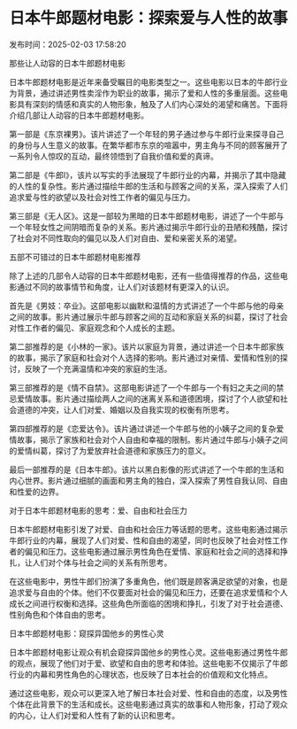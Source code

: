 # 日本牛郎题材电影：探索爱与人性的故事

发布时间：2025-02-03 17:58:20

那些让人动容的日本牛郎题材电影

日本牛郎题材电影是近年来备受瞩目的电影类型之一。这些电影以日本的牛郎行业为背景，通过讲述男性卖淫作为职业的故事，揭示了爱和人性的多重层面。这些电影具有深刻的情感和真实的人物形象，触及了人们内心深处的渴望和痛苦。下面将介绍几部让人动容的日本牛郎题材电影。

第一部是《东京裸男》。该片讲述了一个年轻的男子通过参与牛郎行业来探寻自己的身份与人生意义的故事。在繁华都市东京的喧嚣中，男主角与不同的顾客展开了一系列令人惊叹的互动，最终领悟到了自我价值和爱的真谛。

第二部是《牛郎Ⅰ》，该片以写实的手法展现了牛郎行业的内幕，并揭示了其中隐藏的人性的复杂性。影片通过描绘牛郎的生活和与顾客之间的关系，深入探索了人们追求爱与性的欲望以及社会对性工作者的偏见与压力。

第三部是《无人区》。这是一部较为黑暗的日本牛郎题材电影，讲述了一个牛郎与一个年轻女性之间阴暗而复杂的关系。影片通过揭示牛郎行业的丑陋和残酷，探讨了社会对不同性取向的偏见以及人们对自由、爱和亲密关系的渴望。

五部不可错过的日本牛郎题材电影推荐

除了上述的几部令人动容的日本牛郎题材电影，还有一些值得推荐的作品，这些电影通过不同的故事情节和角度，让人们对该题材有更深入的认识。

首先是《男妓：卒业》。这部电影以幽默和温情的方式讲述了一个牛郎与他的母亲之间的故事。影片通过展示牛郎与顾客之间的互动和家庭关系的纠葛，探讨了社会对性工作者的偏见、家庭观念和个人成长的主题。

第二部推荐的是《小林的一家》。该片以家庭为背景，通过讲述一个日本牛郎家族的故事，揭示了家庭和社会对个人选择的影响。影片通过对亲情、爱情和性别的探讨，反映了一个充满温情和冲突的家庭的生活。

第三部推荐的是《情不自禁》。这部电影讲述了一个牛郎与一个有妇之夫之间的禁忌爱情故事。影片通过描绘两人之间的迷离关系和道德困境，探讨了个人欲望和社会道德的冲突，让人们对爱、婚姻以及自我实现的权衡有所思考。

第四部推荐的是《恋爱达令》。该片通过讲述一个牛郎与他的小姨子之间的复杂爱情故事，揭示了家族和社会对个人自由和幸福的限制。影片通过牛郎与小姨子之间的爱情纠葛，探讨了为爱放弃社会道德和家族压力的意义。

最后一部推荐的是《日本牛郎》。该片以黑白影像的形式讲述了一个牛郎的生活和内心世界。影片通过细腻的画面和男主角的独白，深入探索了男性自我认同、自由和性爱的边界。

对于日本牛郎题材电影的思考：爱、自由和社会压力

日本牛郎题材电影引发了对爱、自由和社会压力等话题的思考。这些电影通过揭示牛郎行业的内幕，展现了人们对爱、性和自由的渴望，同时也反映了社会对性工作者的偏见和压力。这些电影通过展示男性角色在爱情、家庭和社会之间的选择和挣扎，让人们对个体与社会之间的关系有所思考。

在这些电影中，男性牛郎们扮演了多重角色，他们既是顾客满足欲望的对象，也是追求爱与自由的个体。他们不仅要面对社会的偏见和压力，还要在追求爱情和个人成长之间进行权衡和选择。这些角色所面临的困境和挣扎，引发了对于社会道德、性别角色和个体自由的思考。

日本牛郎题材电影：窥探异国他乡的男性心灵

日本牛郎题材电影让观众有机会窥探异国他乡的男性心灵。这些电影通过男性牛郎的观点，展现了他们对于爱、欲望和自由的思考和体验。这些电影不仅揭示了牛郎行业的内幕和男性角色的心理状态，也反映了日本社会的价值观和文化特点。

通过这些电影，观众可以更深入地了解日本社会对爱、性和自由的态度，以及男性个体在此背景下的生活和成长。这些电影通过真实的故事和人物形象，打动了观众的内心，让人们对爱和人性有了新的认识和思考。
